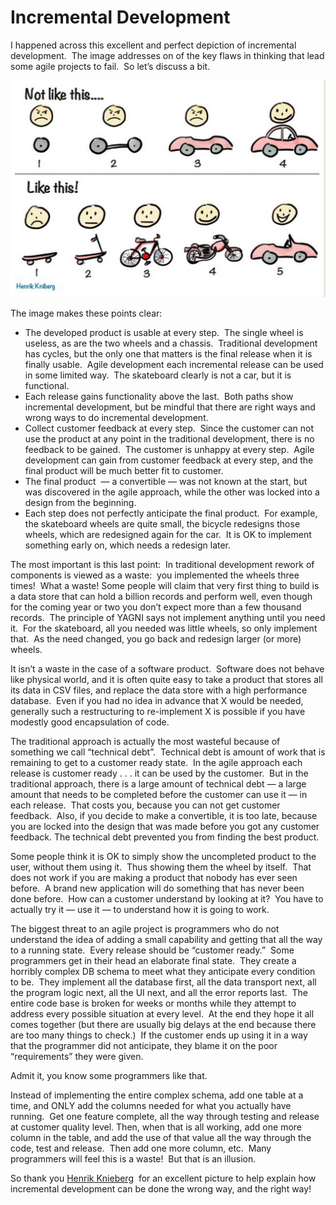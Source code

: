 #  Incremental Development

I happened across this excellent and perfect depiction of incremental development.  The image addresses on of the key flaws in thinking that lead some agile projects to fail.  So let’s discuss a bit.  

![6a00d8341ca4d953ef01a511e114a3970c](incremental-development-img1.png) 
 
The image makes these points clear:

*   The developed product is usable at every step.  The single wheel is useless, as are the two wheels and a chassis.  Traditional development has cycles, but the only one that matters is the final release when it is finally usable.  Agile development each incremental release can be used in some limited way.  The skateboard clearly is not a car, but it is functional.
*   Each release gains functionality above the last.  Both paths show incremental development, but be mindful that there are right ways and wrong ways to do incremental development.
*   Collect customer feedback at every step.  Since the customer can not use the product at any point in the traditional development, there is no feedback to be gained.  The customer is unhappy at every step.  Agile development can gain from customer feedback at every step, and the final product will be much better fit to customer.
*   The final product  — a convertible — was not known at the start, but was discovered in the agile approach, while the other was locked into a design from the beginning.
*   Each step does not perfectly anticipate the final product.  For example, the skateboard wheels are quite small, the bicycle redesigns those wheels, which are redesigned again for the car.  It is OK to implement something early on, which needs a redesign later.

The most important is this last point:  In traditional development rework of components is viewed as a waste:  you implemented the wheels three times!  What a waste! Some people will claim that very first thing to build is a data store that can hold a billion records and perform well, even though for the coming year or two you don’t expect more than a few thousand records.  The principle of YAGNI says not implement anything until you need it.  For the skateboard, all you needed was little wheels, so only implement that.  As the need changed, you go back and redesign larger (or more) wheels. 

It isn’t a waste in the case of a software product.  Software does not behave like physical world, and it is often quite easy to take a product that stores all its data in CSV files, and replace the data store with a high performance database.  Even if you had no idea in advance that X would be needed, generally such a restructuring to re-implement X is possible if you have modestly good encapsulation of code. 

The traditional approach is actually the most wasteful because of something we call “technical debt”.  Technical debt is amount of work that is remaining to get to a customer ready state.  In the agile approach each release is customer ready . . . it can be used by the customer.  But in the traditional approach, there is a large amount of technical debt — a large amount that needs to be completed before the customer can use it — in each release.  That costs you, because you can not get customer feedback.  Also, if you decide to make a convertible, it is too late, because you are locked into the design that was made before you got any customer feedback. The technical debt prevented you from finding the best product. 

Some people think it is OK to simply show the uncompleted product to the user, without them using it.  Thus showing them the wheel by itself.  That does not work if you are making a product that nobody has ever seen before.  A brand new application will do something that has never been done before.  How can a customer understand by looking at it?  You have to actually try it — use it — to understand how it is going to work. 

The biggest threat to an agile project is programmers who do not understand the idea of adding a small capability and getting that all the way to a running state.  Every release should be “customer ready.”  Some programmers get in their head an elaborate final state.  They create a horribly complex DB schema to meet what they anticipate every condition to be.  They implement all the database first, all the data transport next, all the program logic next, all the UI next, and all the error reports last.  The entire code base is broken for weeks or months while they attempt to address every possible situation at every level.  At the end they hope it all comes together (but there are usually big delays at the end because there are too many things to check.)  If the customer ends up using it in a way that the programmer did not anticipate, they blame it on the poor “requirements” they were given. 

Admit it, you know some programmers like that. 

Instead of implementing the entire complex schema, add one table at a time, and ONLY add the columns needed for what you actually have running.  Get one feature complete, all the way through testing and release at customer quality level. Then, when that is all working, add one more column in the table, and add the use of that value all the way through the code, test and release.  Then add one more column, etc.  Many programmers will feel this is a waste!  But that is an illusion. 

So thank you [Henrik Knieberg](http://blog.crisp.se/author/henrikkniberg)  for an excellent picture to help explain how incremental development can be done the wrong way, and the right way!